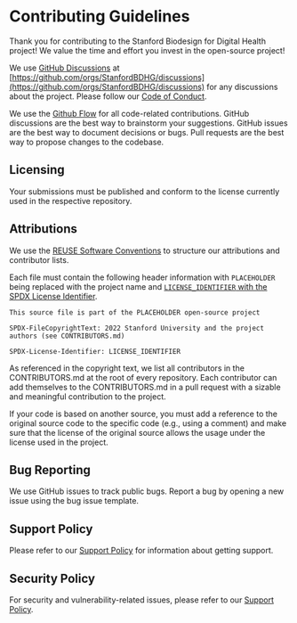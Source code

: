 <!--

This source file is part of the Stanford Biodesign for Digital Health open-source project

SPDX-FileCopyrightText: 2022 Stanford Biodesign for Digital Health and the project authors (see CONTRIBUTORS.md)

SPDX-License-Identifier: MIT

-->

# Contributing Guidelines

Thank you for contributing to the Stanford Biodesign for Digital Health project! We value the time and effort you invest in the open-source project!

We use [GitHub Discussions](https://docs.github.com/en/discussions) at [https://github.com/orgs/StanfordBDHG/discussions](https://github.com/orgs/StanfordBDHG/discussions) for any discussions about the project.
Please follow our [Code of Conduct](https://github.com/StanfordBDHG/.github/blob/main/CODE_OF_CONDUCT.md).

We use the [Github Flow](https://guides.github.com/introduction/flow/index.html) for all code-related contributions.
GitHub discussions are the best way to brainstorm your suggestions. 
GitHub issues are the best way to document decisions or bugs.
Pull requests are the best way to propose changes to the codebase.

## Licensing

Your submissions must be published and conform to the license currently used in the respective repository.

## Attributions

We use the [REUSE Software Conventions](https://reuse.software) to structure our attributions and contributor lists.

Each file must contain the following header information with `PLACEHOLDER` being replaced with the project name and [`LICENSE_IDENTIFIER` with the SPDX License Identifier](https://spdx.org/ids).
```
This source file is part of the PLACEHOLDER open-source project

SPDX-FileCopyrightText: 2022 Stanford University and the project authors (see CONTRIBUTORS.md)

SPDX-License-Identifier: LICENSE_IDENTIFIER
```

As referenced in the copyright text, we list all contributors in the CONTRIBUTORS.md at the root of every repository.
Each contributor can add themselves to the CONTRIBUTORS.md in a pull request with a sizable and meaningful contribution to the project.

If your code is based on another source, you must add a reference to the original source code to the specific code (e.g., using a comment) and make sure that the license of the original source allows the usage under the license used in the project.

## Bug Reporting

We use GitHub issues to track public bugs. Report a bug by opening a new issue using the bug issue template.

## Support Policy

Please refer to our [Support Policy](https://github.com/StanfordBDHG/.github/blob/main/SUPPORT.md) for information about getting support. 

## Security Policy

For security and vulnerability-related issues, please refer to our [Support Policy](https://github.com/StanfordBDHG/.github/blob/main/SUPPORT.md).
